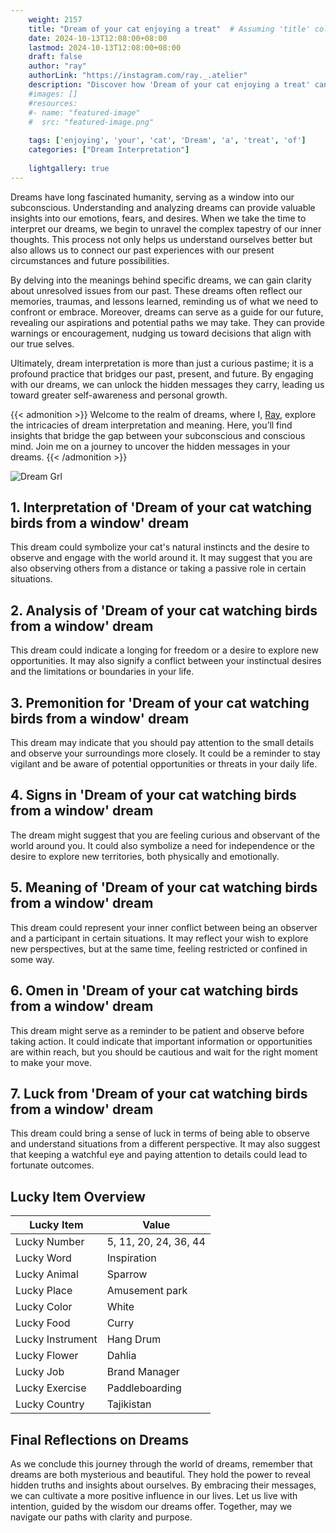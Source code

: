 ```yaml
---
    weight: 2157
    title: "Dream of your cat enjoying a treat"  # Assuming 'title' column exists
    date: 2024-10-13T12:08:00+08:00
    lastmod: 2024-10-13T12:08:00+08:00
    draft: false
    author: "ray"
    authorLink: "https://instagram.com/ray._.atelier"
    description: "Discover how 'Dream of your cat enjoying a treat' can interpret your future and uncover its significant meanings in your life."
    #images: []
    #resources:
    #- name: "featured-image"
    #  src: "featured-image.png"
    
    tags: ['enjoying', 'your', 'cat', 'Dream', 'a', 'treat', 'of']
    categories: ["Dream Interpretation"]
    
    lightgallery: true
---
```

    
Dreams have long fascinated humanity, serving as a window into our subconscious. Understanding and analyzing dreams can provide valuable insights into our emotions, fears, and desires. When we take the time to interpret our dreams, we begin to unravel the complex tapestry of our inner thoughts. This process not only helps us understand ourselves better but also allows us to connect our past experiences with our present circumstances and future possibilities.

By delving into the meanings behind specific dreams, we can gain clarity about unresolved issues from our past. These dreams often reflect our memories, traumas, and lessons learned, reminding us of what we need to confront or embrace. Moreover, dreams can serve as a guide for our future, revealing our aspirations and potential paths we may take. They can provide warnings or encouragement, nudging us toward decisions that align with our true selves.

Ultimately, dream interpretation is more than just a curious pastime; it is a profound practice that bridges our past, present, and future. By engaging with our dreams, we can unlock the hidden messages they carry, leading us toward greater self-awareness and personal growth.

{{< admonition >}}
Welcome to the realm of dreams, where I, [Ray](https://instagram.com/ray._.atelier), explore the intricacies of dream interpretation and meaning. Here, you’ll find insights that bridge the gap between your subconscious and conscious mind. Join me on a journey to uncover the hidden messages in your dreams.
{{< /admonition >}}

![Dream Grl](https://cdn.pixabay.com/photo/2017/11/02/03/35/gothic-2910057_1280.jpg "Dream Grl")

## 1. Interpretation of 'Dream of your cat watching birds from a window' dream
 This dream could symbolize your cat's natural instincts and the desire to observe and engage with the world around it. It may suggest that you are also observing others from a distance or taking a passive role in certain situations.

## 2. Analysis of 'Dream of your cat watching birds from a window' dream
 This dream could indicate a longing for freedom or a desire to explore new opportunities. It may also signify a conflict between your instinctual desires and the limitations or boundaries in your life.

## 3. Premonition for 'Dream of your cat watching birds from a window' dream
 This dream may indicate that you should pay attention to the small details and observe your surroundings more closely. It could be a reminder to stay vigilant and be aware of potential opportunities or threats in your daily life.

## 4. Signs in 'Dream of your cat watching birds from a window' dream
 The dream might suggest that you are feeling curious and observant of the world around you. It could also symbolize a need for independence or the desire to explore new territories, both physically and emotionally.

## 5. Meaning of 'Dream of your cat watching birds from a window' dream
 This dream could represent your inner conflict between being an observer and a participant in certain situations. It may reflect your wish to explore new perspectives, but at the same time, feeling restricted or confined in some way.

## 6. Omen in 'Dream of your cat watching birds from a window' dream
 This dream might serve as a reminder to be patient and observe before taking action. It could indicate that important information or opportunities are within reach, but you should be cautious and wait for the right moment to make your move.

## 7. Luck from 'Dream of your cat watching birds from a window' dream
 This dream could bring a sense of luck in terms of being able to observe and understand situations from a different perspective. It may also suggest that keeping a watchful eye and paying attention to details could lead to fortunate outcomes.

## Lucky Item Overview
| Lucky Item          | Value              |
|---------------|--------------------|
| Lucky Number        | 5, 11, 20, 24, 36, 44  |
| Lucky Word          | Inspiration |
| Lucky Animal        | Sparrow |
| Lucky Place         | Amusement park     |
| Lucky Color         | White     |
| Lucky Food          | Curry      |
| Lucky Instrument    | Hang Drum |
| Lucky Flower        | Dahlia    |
| Lucky Job           | Brand Manager       |
| Lucky Exercise      | Paddleboarding  |
| Lucky Country       | Tajikistan    |


##  Final Reflections on Dreams

As we conclude this journey through the world of dreams, remember that dreams are both mysterious and beautiful. They hold the power to reveal hidden truths and insights about ourselves. By embracing their messages, we can cultivate a more positive influence in our lives. Let us live with intention, guided by the wisdom our dreams offer. Together, may we navigate our paths with clarity and purpose.
